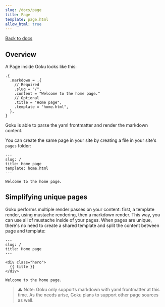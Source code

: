 ```yaml
---
slug: /docs/page
title: Page
template: page.html
allow_html: true
---
```


[Back to docs]({{site_root}}/docs)


## Overview

A Page inside Goku looks like this:

```
.{
  .markdown = .{
    // Required
    .slug = "/",
    .content = "Welcome to the home page."
    // Optional
    .title = "Home page",
    .template = "home.html",
  },
}
```

Goku is able to parse the yaml frontmatter and render the markdown content.

You can create the same page in your site by creating a file in your site's `pages` folder:

```
---
slug: /
title: Home page
template: home.html
---

Welcome to the home page.
```

## Simplifying unique pages

Goku performs multiple render passes on your content: first, a template render, using mustache rendering, then a markdown render. This way, you can use all of mustache inside of your pages. When pages are unique, there's no need to create a shared template and split the content between page and template:

```
---
slug: /
title: Home page
---

<div class="hero">
  {{ title }}
</div>

Welcome to the home page.
```


> :warning: Note: Goku only supports markdown with yaml frontmatter at this time. As the needs arise, Goku plans to support other page sources as well.



